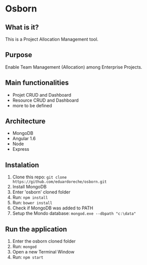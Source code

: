 # Osborn

## What is it?

This is a Project Allocation Management tool.

## Purpose

Enable Team Management (Allocation) among Enterprise Projects.

## Main functionalities

* Projet CRUD and Dashboard
* Resource CRUD and Dashboard
* more to be defined

## Architecture

* MongoDB
* Angular 1.6
* Node
* Express

## Instalation

1. Clone this repo: `git clone https://github.com/eduardoreche/osborn.git`
2. Install MongoDB
3. Enter 'osborn' cloned folder
4. Run: `npm install`
5. Run: `bower install`
6. Check if MongoDB was added to PATH
7. Setup the Mondo database: `mongod.exe --dbpath "c:\data"`

## Run the application

1. Enter the osborn cloned folder
2. Run: `mongod`
3. Open a new Terminal Window
4. Run: `npm start`
